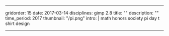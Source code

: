 ---

gridorder: 15
date: 2017-03-14
disciplines: gimp 2.8
title: ""
description: ""
time_period: 2017
thumbnail: "/pi.png"
intro: |
 math honors society pi day t shirt design



---